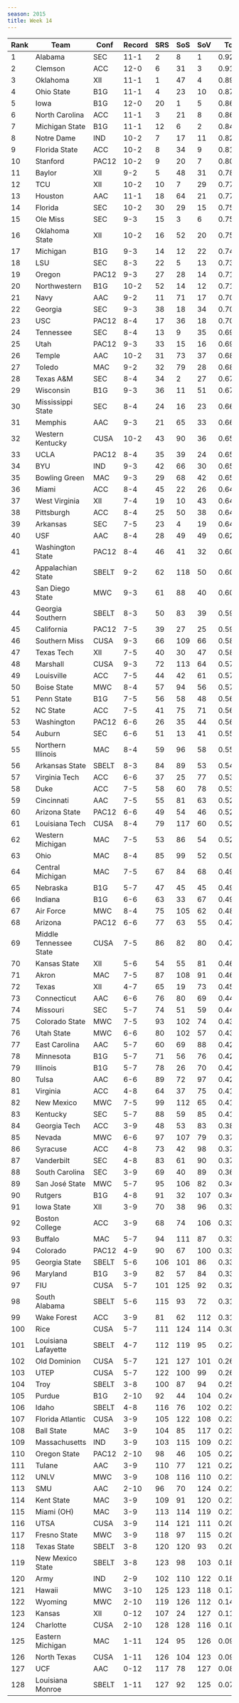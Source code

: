 ```yaml
---
season: 2015
title: Week 14
---
```

<table class="display"><thead><tr><th>Rank</th><th>Team</th><th>Conf</th><th>Record</th><th>SRS</th><th>SoS</th><th>SoV</th><th>Total</th></tr></thead><tbody>
<tr><td>1</td><td>Alabama</td><td>SEC</td><td>11-1</td><td>2</td><td>8</td><td>1</td><td>0.92734</td></tr>
<tr><td>2</td><td>Clemson</td><td>ACC</td><td>12-0</td><td>6</td><td>31</td><td>3</td><td>0.91370</td></tr>
<tr><td>3</td><td>Oklahoma</td><td>XII</td><td>11-1</td><td>1</td><td>47</td><td>4</td><td>0.89321</td></tr>
<tr><td>4</td><td>Ohio State</td><td>B1G</td><td>11-1</td><td>4</td><td>23</td><td>10</td><td>0.87752</td></tr>
<tr><td>5</td><td>Iowa</td><td>B1G</td><td>12-0</td><td>20</td><td>1</td><td>5</td><td>0.86379</td></tr>
<tr><td>6</td><td>North Carolina</td><td>ACC</td><td>11-1</td><td>3</td><td>21</td><td>8</td><td>0.86167</td></tr>
<tr><td>7</td><td>Michigan State</td><td>B1G</td><td>11-1</td><td>12</td><td>6</td><td>2</td><td>0.84837</td></tr>
<tr><td>8</td><td>Notre Dame</td><td>IND</td><td>10-2</td><td>7</td><td>17</td><td>11</td><td>0.82000</td></tr>
<tr><td>9</td><td>Florida State</td><td>ACC</td><td>10-2</td><td>8</td><td>34</td><td>9</td><td>0.81354</td></tr>
<tr><td>10</td><td>Stanford</td><td>PAC12</td><td>10-2</td><td>9</td><td>20</td><td>7</td><td>0.80066</td></tr>
<tr><td>11</td><td>Baylor</td><td>XII</td><td>9-2</td><td>5</td><td>48</td><td>31</td><td>0.78197</td></tr>
<tr><td>12</td><td>TCU</td><td>XII</td><td>10-2</td><td>10</td><td>7</td><td>29</td><td>0.77071</td></tr>
<tr><td>13</td><td>Houston</td><td>AAC</td><td>11-1</td><td>18</td><td>64</td><td>21</td><td>0.77049</td></tr>
<tr><td>14</td><td>Florida</td><td>SEC</td><td>10-2</td><td>30</td><td>29</td><td>15</td><td>0.75693</td></tr>
<tr><td>15</td><td>Ole Miss</td><td>SEC</td><td>9-3</td><td>15</td><td>3</td><td>6</td><td>0.75662</td></tr>
<tr><td>16</td><td>Oklahoma State</td><td>XII</td><td>10-2</td><td>16</td><td>52</td><td>20</td><td>0.75448</td></tr>
<tr><td>17</td><td>Michigan</td><td>B1G</td><td>9-3</td><td>14</td><td>12</td><td>22</td><td>0.74677</td></tr>
<tr><td>18</td><td>LSU</td><td>SEC</td><td>8-3</td><td>22</td><td>5</td><td>13</td><td>0.73902</td></tr>
<tr><td>19</td><td>Oregon</td><td>PAC12</td><td>9-3</td><td>27</td><td>28</td><td>14</td><td>0.71882</td></tr>
<tr><td>20</td><td>Northwestern</td><td>B1G</td><td>10-2</td><td>52</td><td>14</td><td>12</td><td>0.71015</td></tr>
<tr><td>21</td><td>Navy</td><td>AAC</td><td>9-2</td><td>11</td><td>71</td><td>17</td><td>0.70875</td></tr>
<tr><td>22</td><td>Georgia</td><td>SEC</td><td>9-3</td><td>38</td><td>18</td><td>34</td><td>0.70560</td></tr>
<tr><td>23</td><td>USC</td><td>PAC12</td><td>8-4</td><td>17</td><td>36</td><td>18</td><td>0.70402</td></tr>
<tr><td>24</td><td>Tennessee</td><td>SEC</td><td>8-4</td><td>13</td><td>9</td><td>35</td><td>0.69274</td></tr>
<tr><td>25</td><td>Utah</td><td>PAC12</td><td>9-3</td><td>33</td><td>15</td><td>16</td><td>0.69202</td></tr>
<tr><td>26</td><td>Temple</td><td>AAC</td><td>10-2</td><td>31</td><td>73</td><td>37</td><td>0.68669</td></tr>
<tr><td>27</td><td>Toledo</td><td>MAC</td><td>9-2</td><td>32</td><td>79</td><td>28</td><td>0.68041</td></tr>
<tr><td>28</td><td>Texas A&M</td><td>SEC</td><td>8-4</td><td>34</td><td>2</td><td>27</td><td>0.67402</td></tr>
<tr><td>29</td><td>Wisconsin</td><td>B1G</td><td>9-3</td><td>36</td><td>11</td><td>51</td><td>0.67198</td></tr>
<tr><td>30</td><td>Mississippi State</td><td>SEC</td><td>8-4</td><td>24</td><td>16</td><td>23</td><td>0.66716</td></tr>
<tr><td>31</td><td>Memphis</td><td>AAC</td><td>9-3</td><td>21</td><td>65</td><td>33</td><td>0.66050</td></tr>
<tr><td>32</td><td>Western Kentucky</td><td>CUSA</td><td>10-2</td><td>43</td><td>90</td><td>36</td><td>0.65970</td></tr>
<tr><td>33</td><td>UCLA</td><td>PAC12</td><td>8-4</td><td>35</td><td>39</td><td>24</td><td>0.65600</td></tr>
<tr><td>34</td><td>BYU</td><td>IND</td><td>9-3</td><td>42</td><td>66</td><td>30</td><td>0.65118</td></tr>
<tr><td>35</td><td>Bowling Green</td><td>MAC</td><td>9-3</td><td>29</td><td>68</td><td>42</td><td>0.65100</td></tr>
<tr><td>36</td><td>Miami</td><td>ACC</td><td>8-4</td><td>45</td><td>22</td><td>26</td><td>0.64580</td></tr>
<tr><td>37</td><td>West Virginia</td><td>XII</td><td>7-4</td><td>19</td><td>10</td><td>43</td><td>0.64395</td></tr>
<tr><td>38</td><td>Pittsburgh</td><td>ACC</td><td>8-4</td><td>25</td><td>50</td><td>38</td><td>0.64135</td></tr>
<tr><td>39</td><td>Arkansas</td><td>SEC</td><td>7-5</td><td>23</td><td>4</td><td>19</td><td>0.64041</td></tr>
<tr><td>40</td><td>USF</td><td>AAC</td><td>8-4</td><td>28</td><td>49</td><td>49</td><td>0.62468</td></tr>
<tr><td>41</td><td>Washington State</td><td>PAC12</td><td>8-4</td><td>46</td><td>41</td><td>32</td><td>0.60923</td></tr>
<tr><td>42</td><td>Appalachian State</td><td>SBELT</td><td>9-2</td><td>62</td><td>118</td><td>50</td><td>0.60866</td></tr>
<tr><td>43</td><td>San Diego State</td><td>MWC</td><td>9-3</td><td>61</td><td>88</td><td>40</td><td>0.60259</td></tr>
<tr><td>44</td><td>Georgia Southern</td><td>SBELT</td><td>8-3</td><td>50</td><td>83</td><td>39</td><td>0.59641</td></tr>
<tr><td>45</td><td>California</td><td>PAC12</td><td>7-5</td><td>39</td><td>27</td><td>25</td><td>0.59562</td></tr>
<tr><td>46</td><td>Southern Miss</td><td>CUSA</td><td>9-3</td><td>66</td><td>109</td><td>66</td><td>0.58963</td></tr>
<tr><td>47</td><td>Texas Tech</td><td>XII</td><td>7-5</td><td>40</td><td>30</td><td>47</td><td>0.58549</td></tr>
<tr><td>48</td><td>Marshall</td><td>CUSA</td><td>9-3</td><td>72</td><td>113</td><td>64</td><td>0.57908</td></tr>
<tr><td>49</td><td>Louisville</td><td>ACC</td><td>7-5</td><td>44</td><td>42</td><td>61</td><td>0.57387</td></tr>
<tr><td>50</td><td>Boise State</td><td>MWC</td><td>8-4</td><td>57</td><td>94</td><td>56</td><td>0.57344</td></tr>
<tr><td>51</td><td>Penn State</td><td>B1G</td><td>7-5</td><td>56</td><td>58</td><td>48</td><td>0.56661</td></tr>
<tr><td>52</td><td>NC State</td><td>ACC</td><td>7-5</td><td>41</td><td>75</td><td>71</td><td>0.56352</td></tr>
<tr><td>53</td><td>Washington</td><td>PAC12</td><td>6-6</td><td>26</td><td>35</td><td>44</td><td>0.56188</td></tr>
<tr><td>54</td><td>Auburn</td><td>SEC</td><td>6-6</td><td>51</td><td>13</td><td>41</td><td>0.55299</td></tr>
<tr><td>55</td><td>Northern Illinois</td><td>MAC</td><td>8-4</td><td>59</td><td>96</td><td>58</td><td>0.55105</td></tr>
<tr><td>56</td><td>Arkansas State</td><td>SBELT</td><td>8-3</td><td>84</td><td>89</td><td>53</td><td>0.54512</td></tr>
<tr><td>57</td><td>Virginia Tech</td><td>ACC</td><td>6-6</td><td>37</td><td>25</td><td>77</td><td>0.53944</td></tr>
<tr><td>58</td><td>Duke</td><td>ACC</td><td>7-5</td><td>58</td><td>60</td><td>78</td><td>0.53659</td></tr>
<tr><td>59</td><td>Cincinnati</td><td>AAC</td><td>7-5</td><td>55</td><td>81</td><td>63</td><td>0.52885</td></tr>
<tr><td>60</td><td>Arizona State</td><td>PAC12</td><td>6-6</td><td>49</td><td>54</td><td>46</td><td>0.52652</td></tr>
<tr><td>61</td><td>Louisiana Tech</td><td>CUSA</td><td>8-4</td><td>79</td><td>117</td><td>60</td><td>0.52414</td></tr>
<tr><td>62</td><td>Western Michigan</td><td>MAC</td><td>7-5</td><td>53</td><td>86</td><td>54</td><td>0.52373</td></tr>
<tr><td>63</td><td>Ohio</td><td>MAC</td><td>8-4</td><td>85</td><td>99</td><td>52</td><td>0.50325</td></tr>
<tr><td>64</td><td>Central Michigan</td><td>MAC</td><td>7-5</td><td>67</td><td>84</td><td>68</td><td>0.49863</td></tr>
<tr><td>65</td><td>Nebraska</td><td>B1G</td><td>5-7</td><td>47</td><td>45</td><td>45</td><td>0.49262</td></tr>
<tr><td>66</td><td>Indiana</td><td>B1G</td><td>6-6</td><td>63</td><td>33</td><td>67</td><td>0.49232</td></tr>
<tr><td>67</td><td>Air Force</td><td>MWC</td><td>8-4</td><td>75</td><td>105</td><td>62</td><td>0.48953</td></tr>
<tr><td>68</td><td>Arizona</td><td>PAC12</td><td>6-6</td><td>77</td><td>63</td><td>55</td><td>0.47551</td></tr>
<tr><td>69</td><td>Middle Tennessee State</td><td>CUSA</td><td>7-5</td><td>86</td><td>82</td><td>80</td><td>0.47002</td></tr>
<tr><td>70</td><td>Kansas State</td><td>XII</td><td>5-6</td><td>54</td><td>55</td><td>81</td><td>0.46857</td></tr>
<tr><td>71</td><td>Akron</td><td>MAC</td><td>7-5</td><td>87</td><td>108</td><td>91</td><td>0.46291</td></tr>
<tr><td>72</td><td>Texas</td><td>XII</td><td>4-7</td><td>65</td><td>19</td><td>73</td><td>0.45113</td></tr>
<tr><td>73</td><td>Connecticut</td><td>AAC</td><td>6-6</td><td>76</td><td>80</td><td>69</td><td>0.44635</td></tr>
<tr><td>74</td><td>Missouri</td><td>SEC</td><td>5-7</td><td>74</td><td>51</td><td>59</td><td>0.44282</td></tr>
<tr><td>75</td><td>Colorado State</td><td>MWC</td><td>7-5</td><td>93</td><td>102</td><td>74</td><td>0.43365</td></tr>
<tr><td>76</td><td>Utah State</td><td>MWC</td><td>6-6</td><td>80</td><td>102</td><td>57</td><td>0.43078</td></tr>
<tr><td>77</td><td>East Carolina</td><td>AAC</td><td>5-7</td><td>60</td><td>69</td><td>88</td><td>0.42781</td></tr>
<tr><td>78</td><td>Minnesota</td><td>B1G</td><td>5-7</td><td>71</td><td>56</td><td>76</td><td>0.42750</td></tr>
<tr><td>79</td><td>Illinois</td><td>B1G</td><td>5-7</td><td>78</td><td>26</td><td>70</td><td>0.42712</td></tr>
<tr><td>80</td><td>Tulsa</td><td>AAC</td><td>6-6</td><td>89</td><td>72</td><td>97</td><td>0.42093</td></tr>
<tr><td>81</td><td>Virginia</td><td>ACC</td><td>4-8</td><td>64</td><td>37</td><td>75</td><td>0.41709</td></tr>
<tr><td>82</td><td>New Mexico</td><td>MWC</td><td>7-5</td><td>99</td><td>112</td><td>65</td><td>0.41149</td></tr>
<tr><td>83</td><td>Kentucky</td><td>SEC</td><td>5-7</td><td>88</td><td>59</td><td>85</td><td>0.41127</td></tr>
<tr><td>84</td><td>Georgia Tech</td><td>ACC</td><td>3-9</td><td>48</td><td>53</td><td>83</td><td>0.38180</td></tr>
<tr><td>85</td><td>Nevada</td><td>MWC</td><td>6-6</td><td>97</td><td>107</td><td>79</td><td>0.37844</td></tr>
<tr><td>86</td><td>Syracuse</td><td>ACC</td><td>4-8</td><td>73</td><td>42</td><td>98</td><td>0.37583</td></tr>
<tr><td>87</td><td>Vanderbilt</td><td>SEC</td><td>4-8</td><td>83</td><td>61</td><td>90</td><td>0.37116</td></tr>
<tr><td>88</td><td>South Carolina</td><td>SEC</td><td>3-9</td><td>69</td><td>40</td><td>89</td><td>0.36577</td></tr>
<tr><td>89</td><td>San José State</td><td>MWC</td><td>5-7</td><td>95</td><td>106</td><td>82</td><td>0.34657</td></tr>
<tr><td>90</td><td>Rutgers</td><td>B1G</td><td>4-8</td><td>91</td><td>32</td><td>107</td><td>0.34274</td></tr>
<tr><td>91</td><td>Iowa State</td><td>XII</td><td>3-9</td><td>70</td><td>38</td><td>96</td><td>0.33978</td></tr>
<tr><td>92</td><td>Boston College</td><td>ACC</td><td>3-9</td><td>68</td><td>74</td><td>106</td><td>0.33977</td></tr>
<tr><td>93</td><td>Buffalo</td><td>MAC</td><td>5-7</td><td>94</td><td>111</td><td>87</td><td>0.33868</td></tr>
<tr><td>94</td><td>Colorado</td><td>PAC12</td><td>4-9</td><td>90</td><td>67</td><td>100</td><td>0.33405</td></tr>
<tr><td>95</td><td>Georgia State</td><td>SBELT</td><td>5-6</td><td>106</td><td>101</td><td>86</td><td>0.33327</td></tr>
<tr><td>96</td><td>Maryland</td><td>B1G</td><td>3-9</td><td>82</td><td>57</td><td>84</td><td>0.33247</td></tr>
<tr><td>97</td><td>FIU</td><td>CUSA</td><td>5-7</td><td>101</td><td>125</td><td>92</td><td>0.32190</td></tr>
<tr><td>98</td><td>South Alabama</td><td>SBELT</td><td>5-6</td><td>115</td><td>93</td><td>72</td><td>0.31601</td></tr>
<tr><td>99</td><td>Wake Forest</td><td>ACC</td><td>3-9</td><td>81</td><td>62</td><td>112</td><td>0.31356</td></tr>
<tr><td>100</td><td>Rice</td><td>CUSA</td><td>5-7</td><td>111</td><td>124</td><td>114</td><td>0.30110</td></tr>
<tr><td>101</td><td>Louisiana Lafayette</td><td>SBELT</td><td>4-7</td><td>112</td><td>119</td><td>95</td><td>0.27800</td></tr>
<tr><td>102</td><td>Old Dominion</td><td>CUSA</td><td>5-7</td><td>121</td><td>127</td><td>101</td><td>0.26957</td></tr>
<tr><td>103</td><td>UTEP</td><td>CUSA</td><td>5-7</td><td>122</td><td>100</td><td>99</td><td>0.26258</td></tr>
<tr><td>104</td><td>Troy</td><td>SBELT</td><td>3-8</td><td>100</td><td>87</td><td>94</td><td>0.25343</td></tr>
<tr><td>105</td><td>Purdue</td><td>B1G</td><td>2-10</td><td>92</td><td>44</td><td>104</td><td>0.24851</td></tr>
<tr><td>106</td><td>Idaho</td><td>SBELT</td><td>4-8</td><td>116</td><td>76</td><td>102</td><td>0.23937</td></tr>
<tr><td>107</td><td>Florida Atlantic</td><td>CUSA</td><td>3-9</td><td>105</td><td>122</td><td>108</td><td>0.23648</td></tr>
<tr><td>108</td><td>Ball State</td><td>MAC</td><td>3-9</td><td>104</td><td>85</td><td>117</td><td>0.23259</td></tr>
<tr><td>109</td><td>Massachusetts</td><td>IND</td><td>3-9</td><td>103</td><td>115</td><td>109</td><td>0.23028</td></tr>
<tr><td>110</td><td>Oregon State</td><td>PAC12</td><td>2-10</td><td>98</td><td>46</td><td>105</td><td>0.22794</td></tr>
<tr><td>111</td><td>Tulane</td><td>AAC</td><td>3-9</td><td>110</td><td>77</td><td>121</td><td>0.22054</td></tr>
<tr><td>112</td><td>UNLV</td><td>MWC</td><td>3-9</td><td>108</td><td>116</td><td>110</td><td>0.21766</td></tr>
<tr><td>113</td><td>SMU</td><td>AAC</td><td>2-10</td><td>96</td><td>70</td><td>124</td><td>0.21745</td></tr>
<tr><td>114</td><td>Kent State</td><td>MAC</td><td>3-9</td><td>109</td><td>91</td><td>120</td><td>0.21520</td></tr>
<tr><td>115</td><td>Miami (OH)</td><td>MAC</td><td>3-9</td><td>113</td><td>114</td><td>119</td><td>0.21502</td></tr>
<tr><td>116</td><td>UTSA</td><td>CUSA</td><td>3-9</td><td>114</td><td>121</td><td>111</td><td>0.20880</td></tr>
<tr><td>117</td><td>Fresno State</td><td>MWC</td><td>3-9</td><td>118</td><td>97</td><td>115</td><td>0.20756</td></tr>
<tr><td>118</td><td>Texas State</td><td>SBELT</td><td>3-8</td><td>120</td><td>120</td><td>93</td><td>0.20490</td></tr>
<tr><td>119</td><td>New Mexico State</td><td>SBELT</td><td>3-8</td><td>123</td><td>98</td><td>103</td><td>0.18937</td></tr>
<tr><td>120</td><td>Army</td><td>IND</td><td>2-9</td><td>102</td><td>110</td><td>122</td><td>0.18414</td></tr>
<tr><td>121</td><td>Hawaii</td><td>MWC</td><td>3-10</td><td>125</td><td>123</td><td>118</td><td>0.17358</td></tr>
<tr><td>122</td><td>Wyoming</td><td>MWC</td><td>2-10</td><td>119</td><td>126</td><td>112</td><td>0.14778</td></tr>
<tr><td>123</td><td>Kansas</td><td>XII</td><td>0-12</td><td>107</td><td>24</td><td>127</td><td>0.11414</td></tr>
<tr><td>124</td><td>Charlotte</td><td>CUSA</td><td>2-10</td><td>128</td><td>128</td><td>116</td><td>0.10892</td></tr>
<tr><td>125</td><td>Eastern Michigan</td><td>MAC</td><td>1-11</td><td>124</td><td>95</td><td>126</td><td>0.09999</td></tr>
<tr><td>126</td><td>North Texas</td><td>CUSA</td><td>1-11</td><td>126</td><td>104</td><td>123</td><td>0.09353</td></tr>
<tr><td>127</td><td>UCF</td><td>AAC</td><td>0-12</td><td>117</td><td>78</td><td>127</td><td>0.08977</td></tr>
<tr><td>128</td><td>Louisiana Monroe</td><td>SBELT</td><td>1-11</td><td>127</td><td>92</td><td>125</td><td>0.07696</td></tr>
</tbody></table>
